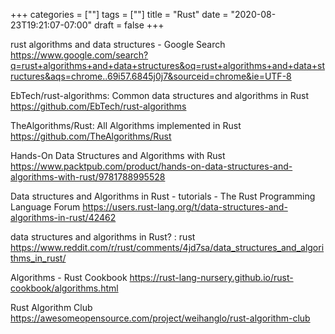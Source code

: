 +++
categories = [""]
tags = [""]
title = "Rust"
date = "2020-08-23T19:21:07-07:00"
draft = false
+++

rust algorithms and data structures - Google Search
https://www.google.com/search?q=rust+algorithms+and+data+structures&oq=rust+algorithms+and+data+structures&aqs=chrome..69i57.6845j0j7&sourceid=chrome&ie=UTF-8

EbTech/rust-algorithms: Common data structures and algorithms in Rust
https://github.com/EbTech/rust-algorithms

TheAlgorithms/Rust: All Algorithms implemented in Rust
https://github.com/TheAlgorithms/Rust

Hands-On Data Structures and Algorithms with Rust
https://www.packtpub.com/product/hands-on-data-structures-and-algorithms-with-rust/9781788995528

Data structures and Algorithms in Rust - tutorials - The Rust Programming Language Forum
https://users.rust-lang.org/t/data-structures-and-algorithms-in-rust/42462

data structures and algorithms in Rust? : rust
https://www.reddit.com/r/rust/comments/4jd7sa/data_structures_and_algorithms_in_rust/

Algorithms - Rust Cookbook
https://rust-lang-nursery.github.io/rust-cookbook/algorithms.html

Rust Algorithm Club
https://awesomeopensource.com/project/weihanglo/rust-algorithm-club

